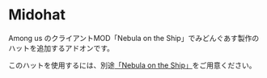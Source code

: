 # **Midohat**
Among us のクライアントMOD「Nebula on the Ship」でみどんぐあす製作のハットを追加するアドオンです。

このハットを使用するには、別途[「Nebula on the Ship」](https://github.com/Dolly1016/Nebula/releases)をご用意ください。
